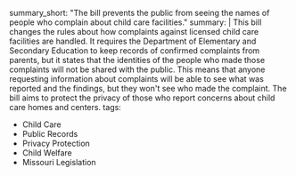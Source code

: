 summary_short: "The bill prevents the public from seeing the names of people who complain about child care facilities."
summary: |
  This bill changes the rules about how complaints against licensed child care facilities are handled. It requires the Department of Elementary and Secondary Education to keep records of confirmed complaints from parents, but it states that the identities of the people who made those complaints will not be shared with the public. This means that anyone requesting information about complaints will be able to see what was reported and the findings, but they won't see who made the complaint. The bill aims to protect the privacy of those who report concerns about child care homes and centers.
tags:
  - Child Care
  - Public Records
  - Privacy Protection
  - Child Welfare
  - Missouri Legislation
